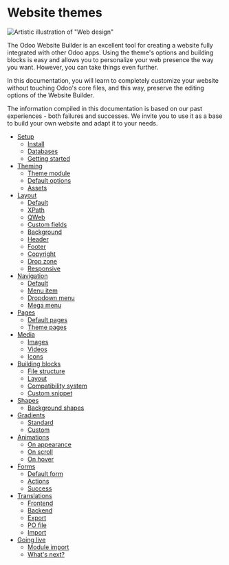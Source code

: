 # Website themes

![Artistic illustration of "Web design"](../../.gitbook/assets/web-design.png)

The Odoo Website Builder is an excellent tool for creating a website fully integrated with other
Odoo apps. Using the theme's options and building blocks is easy and allows you to personalize your
web presence the way you want. However, you can take things even further.

In this documentation, you will learn to completely customize your website without touching Odoo's
core files, and this way, preserve the editing options of the Website Builder.

The information compiled in this documentation is based on our past experiences - both failures and
successes. We invite you to use it as a base to build your own website and adapt it to your needs.

* [Setup](developer/howtos/website_themes/setup.md)
  * [Install](developer/howtos/website_themes/setup.md#install)
  * [Databases](developer/howtos/website_themes/setup.md#databases)
  * [Getting started](developer/howtos/website_themes/setup.md#getting-started)
* [Theming](developer/howtos/website_themes/theming.md)
  * [Theme module](developer/howtos/website_themes/theming.md#theme-module)
  * [Default options](developer/howtos/website_themes/theming.md#default-options)
  * [Assets](developer/howtos/website_themes/theming.md#assets)
* [Layout](developer/howtos/website_themes/layout.md)
  * [Default](developer/howtos/website_themes/layout.md#default)
  * [XPath](developer/howtos/website_themes/layout.md#xpath)
  * [QWeb](developer/howtos/website_themes/layout.md#qweb)
  * [Custom fields](developer/howtos/website_themes/layout.md#custom-fields)
  * [Background](developer/howtos/website_themes/layout.md#background)
  * [Header](developer/howtos/website_themes/layout.md#header)
  * [Footer](developer/howtos/website_themes/layout.md#footer)
  * [Copyright](developer/howtos/website_themes/layout.md#copyright)
  * [Drop zone](developer/howtos/website_themes/layout.md#drop-zone)
  * [Responsive](developer/howtos/website_themes/layout.md#responsive)
* [Navigation](developer/howtos/website_themes/navigation.md)
  * [Default](developer/howtos/website_themes/navigation.md#default)
  * [Menu item](developer/howtos/website_themes/navigation.md#menu-item)
  * [Dropdown menu](developer/howtos/website_themes/navigation.md#dropdown-menu)
  * [Mega menu](developer/howtos/website_themes/navigation.md#mega-menu)
* [Pages](developer/howtos/website_themes/pages.md)
  * [Default pages](developer/howtos/website_themes/pages.md#default-pages)
  * [Theme pages](developer/howtos/website_themes/pages.md#theme-pages)
* [Media](developer/howtos/website_themes/media.md)
  * [Images](developer/howtos/website_themes/media.md#images)
  * [Videos](developer/howtos/website_themes/media.md#videos)
  * [Icons](developer/howtos/website_themes/media.md#icons)
* [Building blocks](developer/howtos/website_themes/building_blocks.md)
  * [File structure](developer/howtos/website_themes/building_blocks.md#file-structure)
  * [Layout](developer/howtos/website_themes/building_blocks.md#layout)
  * [Compatibility system](developer/howtos/website_themes/building_blocks.md#compatibility-system)
  * [Custom snippet](developer/howtos/website_themes/building_blocks.md#custom-snippet)
* [Shapes](developer/howtos/website_themes/shapes.md)
  * [Background shapes](developer/howtos/website_themes/shapes.md#background-shapes)
* [Gradients](developer/howtos/website_themes/gradients.md)
  * [Standard](developer/howtos/website_themes/gradients.md#standard)
  * [Custom](developer/howtos/website_themes/gradients.md#custom)
* [Animations](developer/howtos/website_themes/animations.md)
  * [On appearance](developer/howtos/website_themes/animations.md#on-appearance)
  * [On scroll](developer/howtos/website_themes/animations.md#on-scroll)
  * [On hover](developer/howtos/website_themes/animations.md#on-hover)
* [Forms](developer/howtos/website_themes/forms.md)
  * [Default form](developer/howtos/website_themes/forms.md#default-form)
  * [Actions](developer/howtos/website_themes/forms.md#actions)
  * [Success](developer/howtos/website_themes/forms.md#success)
* [Translations](developer/howtos/website_themes/translations.md)
  * [Frontend](developer/howtos/website_themes/translations.md#frontend)
  * [Backend](developer/howtos/website_themes/translations.md#backend)
  * [Export](developer/howtos/website_themes/translations.md#export)
  * [PO file](developer/howtos/website_themes/translations.md#po-file)
  * [Import](developer/howtos/website_themes/translations.md#import)
* [Going live](developer/howtos/website_themes/going_live.md)
  * [Module import](developer/howtos/website_themes/going_live.md#module-import)
  * [What's next?](developer/howtos/website_themes/going_live.md#what-s-next)
